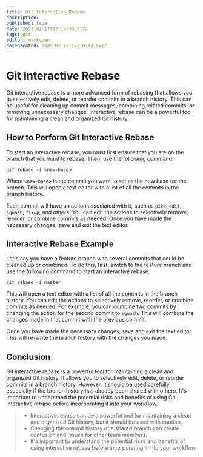 ```yaml
---
title: Git Interactive Rebase
description: 
published: true
date: 2023-02-17T17:19:33.517Z
tags: git
editor: markdown
dateCreated: 2023-02-17T17:19:33.517Z
---
```


# Git Interactive Rebase

Git interactive rebase is a more advanced form of rebasing that allows you to selectively edit, delete, or reorder commits in a branch history. This can be useful for cleaning up commit messages, combining related commits, or removing unnecessary changes. Interactive rebase can be a powerful tool for maintaining a clean and organized Git history.

## How to Perform Git Interactive Rebase

To start an interactive rebase, you must first ensure that you are on the branch that you want to rebase. Then, use the following command:

```
git rebase -i <new-base>
```

Where `<new-base>` is the commit you want to set as the new base for the branch. This will open a text editor with a list of all the commits in the branch history.

Each commit will have an action associated with it, such as `pick`, `edit`, `squash`, `fixup`, and others. You can edit the actions to selectively remove, reorder, or combine commits as needed. Once you have made the necessary changes, save and exit the text editor.

## Interactive Rebase Example

Let's say you have a feature branch with several commits that could be cleaned up or combined. To do this, first, switch to the feature branch and use the following command to start an interactive rebase:

```
git rebase -i master
```

This will open a text editor with a list of all the commits in the branch history. You can edit the actions to selectively remove, reorder, or combine commits as needed. For example, you can combine two commits by changing the action for the second commit to `squash`. This will combine the changes made in that commit with the previous commit.

Once you have made the necessary changes, save and exit the text editor. This will re-write the branch history with the changes you made.

## Conclusion

Git interactive rebase is a powerful tool for maintaining a clean and organized Git history. It allows you to selectively edit, delete, or reorder commits in a branch history. However, it should be used carefully, especially if the branch history has already been shared with others. It's important to understand the potential risks and benefits of using Git interactive rebase before incorporating it into your workflow.

> - Interactive rebase can be a powerful tool for maintaining a clean and organized Git history, but it should be used with caution.
> - Changing the commit history of a shared branch can create confusion and issues for other team members.
> - It's important to understand the potential risks and benefits of using interactive rebase before incorporating it into your workflow.